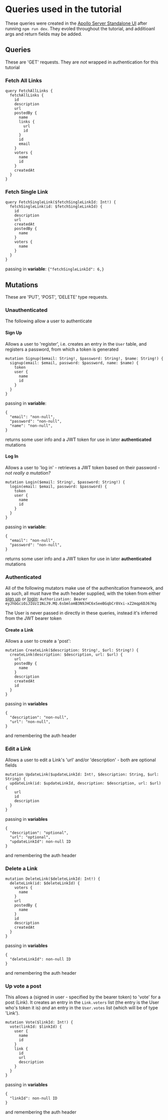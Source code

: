 # Queries used in the tutorial

These queries were created in the [Apollo Server Standalone UI](http://localhost:3000/) after running `npm run dev`. They evoled throughout
the tutorial, and additioanl args and return fields may be added.

## Queries
These are 'GET' requests. They are *not* wrapped in authentication for this tutorial

### Fetch All Links
```
query FetchAllLinks {
  fetchAllLinks {
    id
    description
    url
    postedBy {
      name
      links {
        url
        id
      }
      id
      email
    }
    voters {
      name
      id
    }
    createdAt
  }
}
```

### Fetch Single Link
```
query FetchSingleLink($fetchSingleLinkId: Int!) {
  fetchSingleLink(id: $fetchSingleLinkId) {
    id
    description
    url
    createdAt
    postedBy {
      name
    }
    voters {
      name
    }
  }
}
```
passing in **variable**: `{"fetchSingleLinkId": 6,}`

## Mutations
These are 'PUT', 'POST', 'DELETE' type requests.

### Unauthenticated
The following allow a user to authenticate

#### Sign Up 
Allows a user to 'register', i.e. creates an entry in the `User` table, and registers a password, from which a token is generated

```
mutation Signup($email: String!, $password: String!, $name: String!) {
  signup(email: $email, password: $password, name: $name) {
    token
    user {
      name
      id
    }
  }
}
```
passing in **variable**: 
```
{
  "email": "non-null",
  "password": "non-null",
  "name": "non-null",
}
```
returns some user info and a JWT token for use in later **authenticated** mutations

#### Log In
Allows a user to 'log in' - retrieves a JWT token based on their password - *not really a mutation?*

```
mutation Login($email: String!, $password: String!) {
  login(email: $email, password: $password) {
    token
    user {
      name
      id
    }
  }
}
```
passing in **variable**: 
```
{
  "email": "non-null",
  "password": "non-null",
}
```
returns some user info and a JWT token for use in later **authenticated** mutations

### Authenticated
All of the following mutators make use of the authenitcation framework, and as such, all must have the auth header supplied, with the token
from either [sign up](#sign-up) or [login](#log-in):
`Authorization: Bearer eyJhbGciOiJIUzI1NiJ9.MQ.6sbmlomB3N9JHC6xSeeBGqbCr8Vxi-xZ2mqp6DJ67Kg`

The User is never passed in directly in these queries, instead it's inferred from the JWT bearer token

#### Create a Link
Allows a user to create a 'post':
```
mutation CreateLink($description: String!, $url: String!) {
  createLink(description: $description, url: $url) {
    url
    postedBy {
      name
    }
    description
    createdAt
    id
  }
}
```
passing in **variables**
```
{
  "description": "non-null",
  "url": "non-null",
}
```
and remembering the auth header

### Edit a Link
Allows a user to edit a Link's 'url' and/or 'description' - both are optional fields
```
mutation UpdateLink($updateLinkId: Int!, $description: String, $url: String) {
  updateLink(id: $updateLinkId, description: $description, url: $url) {
    url
    id
    description
  }
}
```
passing in **variables**
```
{
  "description": "optional",
  "url": "optional",
  "updateLinkId": non-null ID
}
```
and remembering the auth header

### Delete a Link
```
mutation DeleteLink($deleteLinkId: Int!) {
  deleteLink(id: $deleteLinkId) {
    voters {
      name
    }
    url
    postedBy {
      name
    }
    id
    description
    createdAt
  }
}
```
passing in **variables**
```
{
  "deleteLinkId": non-null ID
}
```
and remembering the auth header

### Up vote a post
This allows a (signed in user - specified by the bearer token) to 'vote' for a post (Link). It creates an entry in the `Link.voters` list (the entry is the User
who's token it is) *and* an entry in the `User.votes` list (which will be of type 'Link').

```
mutation Vote($linkId: Int!) {
  vote(linkId: $linkId) {
    user {
      name
      id
    }
    link {
      id
      url
      description
    }
  }
}
```
passing in **variables**
```
{
  "linkId": non-null ID
}
```
and remembering the auth header